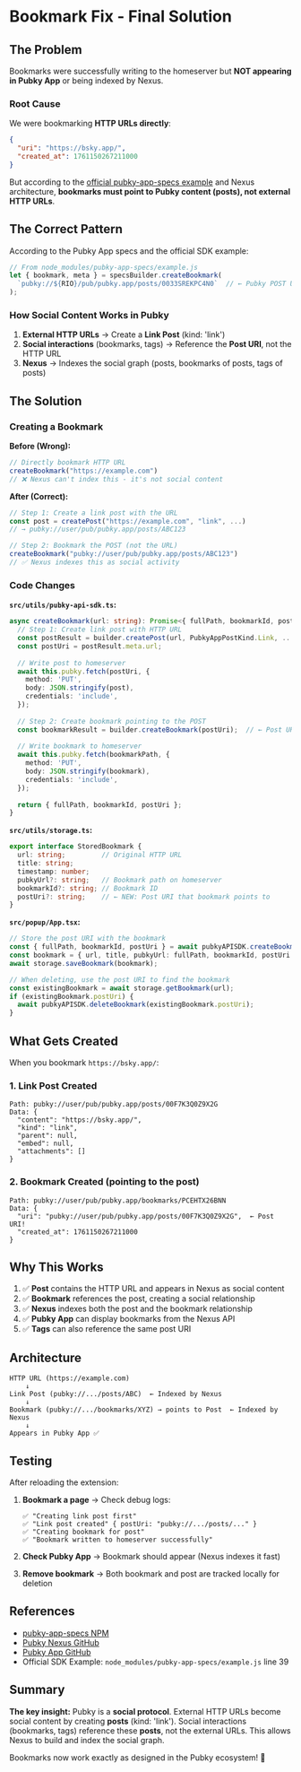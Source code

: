 # Bookmark Fix - Final Solution

## The Problem

Bookmarks were successfully writing to the homeserver but **NOT appearing in Pubky App** or being indexed by Nexus.

### Root Cause

We were bookmarking **HTTP URLs directly**:
```json
{
  "uri": "https://bsky.app/",
  "created_at": 1761150267211000
}
```

But according to the [official pubky-app-specs example](https://www.npmjs.com/package/pubky-app-specs) and Nexus architecture, **bookmarks must point to Pubky content (posts), not external HTTP URLs**.

## The Correct Pattern

According to the Pubky App specs and the official SDK example:

```javascript
// From node_modules/pubky-app-specs/example.js
let { bookmark, meta } = specsBuilder.createBookmark(
  `pubky://${RIO}/pub/pubky.app/posts/0033SREKPC4N0`  // ← Pubky POST URI!
);
```

### How Social Content Works in Pubky

1. **External HTTP URLs** → Create a **Link Post** (kind: 'link')
2. **Social interactions** (bookmarks, tags) → Reference the **Post URI**, not the HTTP URL
3. **Nexus** → Indexes the social graph (posts, bookmarks of posts, tags of posts)

## The Solution

### Creating a Bookmark

**Before (Wrong):**
```typescript
// Directly bookmark HTTP URL
createBookmark("https://example.com")
// ❌ Nexus can't index this - it's not social content
```

**After (Correct):**
```typescript
// Step 1: Create a link post with the URL
const post = createPost("https://example.com", "link", ...)
// → pubky://user/pub/pubky.app/posts/ABC123

// Step 2: Bookmark the POST (not the URL)
createBookmark("pubky://user/pub/pubky.app/posts/ABC123")
// ✅ Nexus indexes this as social activity
```

### Code Changes

**`src/utils/pubky-api-sdk.ts`:**
```typescript
async createBookmark(url: string): Promise<{ fullPath, bookmarkId, postUri }> {
  // Step 1: Create link post with HTTP URL
  const postResult = builder.createPost(url, PubkyAppPostKind.Link, ...);
  const postUri = postResult.meta.url;
  
  // Write post to homeserver
  await this.pubky.fetch(postUri, {
    method: 'PUT',
    body: JSON.stringify(post),
    credentials: 'include',
  });
  
  // Step 2: Create bookmark pointing to the POST
  const bookmarkResult = builder.createBookmark(postUri);  // ← Post URI!
  
  // Write bookmark to homeserver
  await this.pubky.fetch(bookmarkPath, {
    method: 'PUT',
    body: JSON.stringify(bookmark),
    credentials: 'include',
  });
  
  return { fullPath, bookmarkId, postUri };
}
```

**`src/utils/storage.ts`:**
```typescript
export interface StoredBookmark {
  url: string;         // Original HTTP URL
  title: string;
  timestamp: number;
  pubkyUrl?: string;   // Bookmark path on homeserver
  bookmarkId?: string; // Bookmark ID
  postUri?: string;    // ← NEW: Post URI that bookmark points to
}
```

**`src/popup/App.tsx`:**
```typescript
// Store the post URI with the bookmark
const { fullPath, bookmarkId, postUri } = await pubkyAPISDK.createBookmark(url);
const bookmark = { url, title, pubkyUrl: fullPath, bookmarkId, postUri };
await storage.saveBookmark(bookmark);

// When deleting, use the post URI to find the bookmark
const existingBookmark = await storage.getBookmark(url);
if (existingBookmark.postUri) {
  await pubkyAPISDK.deleteBookmark(existingBookmark.postUri);
}
```

## What Gets Created

When you bookmark `https://bsky.app/`:

### 1. Link Post Created
```
Path: pubky://user/pub/pubky.app/posts/00F7K3Q0Z9X2G
Data: {
  "content": "https://bsky.app/",
  "kind": "link",
  "parent": null,
  "embed": null,
  "attachments": []
}
```

### 2. Bookmark Created (pointing to the post)
```
Path: pubky://user/pub/pubky.app/bookmarks/PCEHTX26BNN
Data: {
  "uri": "pubky://user/pub/pubky.app/posts/00F7K3Q0Z9X2G",  ← Post URI!
  "created_at": 1761150267211000
}
```

## Why This Works

1. ✅ **Post** contains the HTTP URL and appears in Nexus as social content
2. ✅ **Bookmark** references the post, creating a social relationship
3. ✅ **Nexus** indexes both the post and the bookmark relationship
4. ✅ **Pubky App** can display bookmarks from the Nexus API
5. ✅ **Tags** can also reference the same post URI

## Architecture

```
HTTP URL (https://example.com)
    ↓
Link Post (pubky://.../posts/ABC)  ← Indexed by Nexus
    ↓
Bookmark (pubky://.../bookmarks/XYZ) → points to Post  ← Indexed by Nexus
    ↓
Appears in Pubky App ✅
```

## Testing

After reloading the extension:

1. **Bookmark a page** → Check debug logs:
   ```
   ✅ "Creating link post first"
   ✅ "Link post created" { postUri: "pubky://.../posts/..." }
   ✅ "Creating bookmark for post"
   ✅ "Bookmark written to homeserver successfully"
   ```

2. **Check Pubky App** → Bookmark should appear (Nexus indexes it fast)

3. **Remove bookmark** → Both bookmark and post are tracked locally for deletion

## References

- [pubky-app-specs NPM](https://www.npmjs.com/package/pubky-app-specs)
- [Pubky Nexus GitHub](https://github.com/pubky/pubky-nexus)
- [Pubky App GitHub](https://github.com/pubky/pubky-app)
- Official SDK Example: `node_modules/pubky-app-specs/example.js` line 39

## Summary

**The key insight:** Pubky is a **social protocol**. External HTTP URLs become social content by creating **posts** (kind: 'link'). Social interactions (bookmarks, tags) reference these **posts**, not the external URLs. This allows Nexus to build and index the social graph.

Bookmarks now work exactly as designed in the Pubky ecosystem! 🎉

